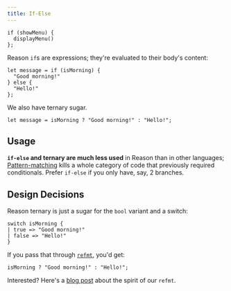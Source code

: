 ```yaml
---
title: If-Else
---
```


```reason
if (showMenu) {
  displayMenu()
};
```

Reason `if`s are expressions; they're evaluated to their body's content:

```reason
let message = if (isMorning) {
  "Good morning!"
} else {
  "Hello!"
};
```

We also have ternary sugar.

```reason
let message = isMorning ? "Good morning!" : "Hello!";
```

## Usage

**`if-else` and ternary are much less used** in Reason than in other languages; [Pattern-matching](pattern-matching.md) kills a whole category of code that previously required conditionals. Prefer `if-else` if you only have, say, 2 branches.

## Design Decisions

Reason ternary is just a sugar for the `bool` variant and a switch:

```reason
switch isMorning {
| true => "Good morning!"
| false => "Hello!"
}
```

If you pass that through [`refmt`](extra-goodies.md#refmt), you'd get:

```reason
isMorning ? "Good morning!" : "Hello!";
```

Interested? Here's a [blog post](https://medium.com/@chenglou/cool-things-reason-formatter-does-9e1f79e25a82) about the spirit of our `refmt`.
